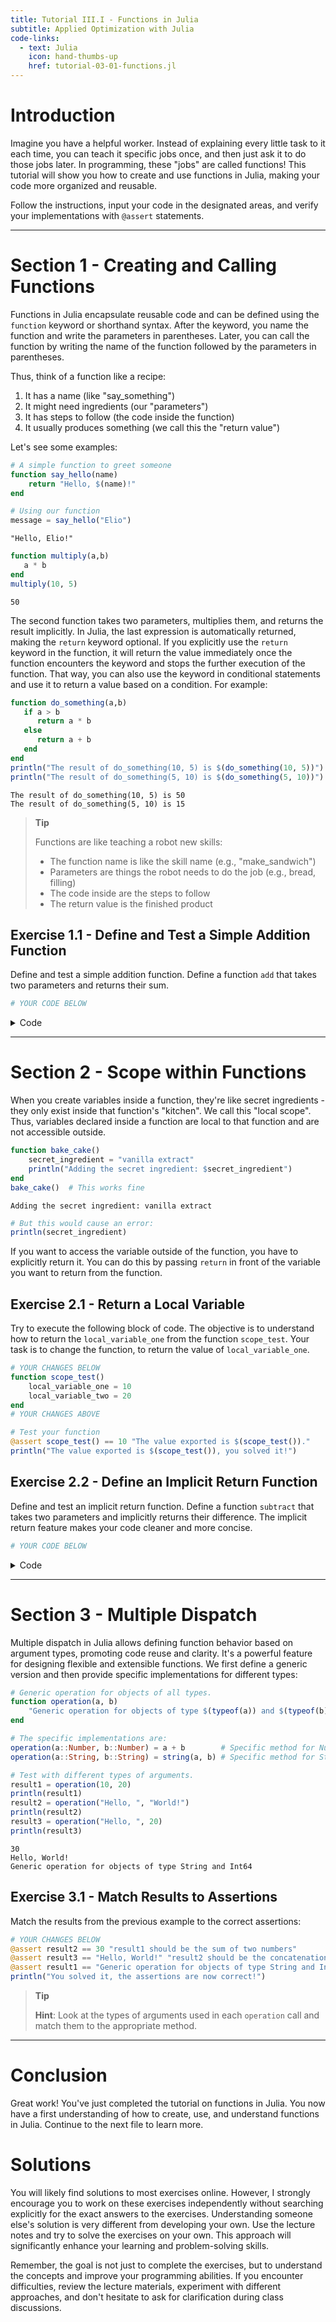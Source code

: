 ```yaml
---
title: Tutorial III.I - Functions in Julia
subtitle: Applied Optimization with Julia
code-links:
  - text: Julia
    icon: hand-thumbs-up
    href: tutorial-03-01-functions.jl
---
```



# Introduction

Imagine you have a helpful worker. Instead of explaining every little task to it each time, you can teach it specific jobs once, and then just ask it to do those jobs later. In programming, these "jobs" are called functions! This tutorial will show you how to create and use functions in Julia, making your code more organized and reusable.

Follow the instructions, input your code in the designated areas, and verify your implementations with `@assert` statements.

------------------------------------------------------------------------

# Section 1 - Creating and Calling Functions

Functions in Julia encapsulate reusable code and can be defined using the `function` keyword or shorthand syntax. After the keyword, you name the function and write the parameters in parentheses. Later, you can call the function by writing the name of the function followed by the parameters in parentheses.

Thus, think of a function like a recipe:

1.  It has a name (like "say_something")
2.  It might need ingredients (our "parameters")
3.  It has steps to follow (the code inside the function)
4.  It usually produces something (we call this the "return value")

Let's see some examples:

``` julia
# A simple function to greet someone
function say_hello(name)
    return "Hello, $(name)!"
end

# Using our function
message = say_hello("Elio")
```

    "Hello, Elio!"

``` julia
function multiply(a,b)
   a * b
end
multiply(10, 5)
```

    50

The second function takes two parameters, multiplies them, and returns the result implicitly. In Julia, the last expression is automatically returned, making the `return` keyword optional. If you explicitly use the `return` keyword in the function, it will return the value immediately once the function encounters the keyword and stops the further execution of the function. That way, you can also use the keyword in conditional statements and use it to return a value based on a condition. For example:

``` julia
function do_something(a,b)
   if a > b
      return a * b
   else
      return a + b
   end
end
println("The result of do_something(10, 5) is $(do_something(10, 5))")
println("The result of do_something(5, 10) is $(do_something(5, 10))")
```

    The result of do_something(10, 5) is 50
    The result of do_something(5, 10) is 15

> **Tip**
>
> Functions are like teaching a robot new skills:
>
> -   The function name is like the skill name (e.g., "make_sandwich")
> -   Parameters are things the robot needs to do the job (e.g., bread, filling)
> -   The code inside are the steps to follow
> -   The return value is the finished product

## Exercise 1.1 - Define and Test a Simple Addition Function

Define and test a simple addition function. Define a function `add` that takes two parameters and returns their sum.

``` julia
# YOUR CODE BELOW
```

<details class="code-fold">
<summary>Code</summary>

``` julia
# Test your answer
@assert add(10, 5) == 15 "The sum computed is $(add(10, 5)) but should be 15."
println("The sum computed is $(add(10, 5)), wonderful!")
```

</details>

------------------------------------------------------------------------

# Section 2 - Scope within Functions

When you create variables inside a function, they're like secret ingredients - they only exist inside that function's "kitchen". We call this "local scope". Thus, variables declared inside a function are local to that function and are not accessible outside.

``` julia
function bake_cake()
    secret_ingredient = "vanilla extract"
    println("Adding the secret ingredient: $secret_ingredient")
end
bake_cake()  # This works fine
```

    Adding the secret ingredient: vanilla extract

``` julia
# But this would cause an error:
println(secret_ingredient)
```

If you want to access the variable outside of the function, you have to explicitly return it. You can do this by passing `return` in front of the variable you want to return from the function.

## Exercise 2.1 - Return a Local Variable

Try to execute the following block of code. The objective is to understand how to return the `local_variable_one` from the function `scope_test`. Your task is to change the function, to return the value of `local_variable_one`.

``` julia
# YOUR CHANGES BELOW
function scope_test()
    local_variable_one = 10
    local_variable_two = 20
end
# YOUR CHANGES ABOVE
```

``` julia
# Test your function
@assert scope_test() == 10 "The value exported is $(scope_test())."
println("The value exported is $(scope_test()), you solved it!")
```

## Exercise 2.2 - Define an Implicit Return Function

Define and test an implicit return function. Define a function `subtract` that takes two parameters and implicitly returns their difference. The implicit return feature makes your code cleaner and more concise.

``` julia
# YOUR CODE BELOW
```

<details class="code-fold">
<summary>Code</summary>

``` julia
# Test your answer
@assert subtract(10, 5) == 5  "The difference computed is $(subtract(10, 5)) but should be 5."
println("The difference computed is $(subtract(10, 5)), perfect!")
```

</details>

------------------------------------------------------------------------

# Section 3 - Multiple Dispatch

Multiple dispatch in Julia allows defining function behavior based on argument types, promoting code reuse and clarity. It's a powerful feature for designing flexible and extensible functions. We first define a generic version and then provide specific implementations for different types:

``` julia
# Generic operation for objects of all types.
function operation(a, b)
    "Generic operation for objects of type $(typeof(a)) and $(typeof(b))"
end

# The specific implementations are:
operation(a::Number, b::Number) = a + b        # Specific method for Number types.
operation(a::String, b::String) = string(a, b) # Specific method for String types.

# Test with different types of arguments.
result1 = operation(10, 20)
println(result1)
result2 = operation("Hello, ", "World!")
println(result2)
result3 = operation("Hello, ", 20)
println(result3)
```

    30
    Hello, World!
    Generic operation for objects of type String and Int64

## Exercise 3.1 - Match Results to Assertions

Match the results from the previous example to the correct assertions:

``` julia
# YOUR CHANGES BELOW
@assert result2 == 30 "result1 should be the sum of two numbers"
@assert result3 == "Hello, World!" "result2 should be the concatenation of two strings"
@assert result1 == "Generic operation for objects of type String and Int64" "result3 should use the generic operation"
println("You solved it, the assertions are now correct!")
```

> **Tip**
>
> **Hint**: Look at the types of arguments used in each `operation` call and match them to the appropriate method.

------------------------------------------------------------------------

# Conclusion

Great work! You've just completed the tutorial on functions in Julia. You now have a first understanding of how to create, use, and understand functions in Julia. Continue to the next file to learn more.

# Solutions

You will likely find solutions to most exercises online. However, I strongly encourage you to work on these exercises independently without searching explicitly for the exact answers to the exercises. Understanding someone else's solution is very different from developing your own. Use the lecture notes and try to solve the exercises on your own. This approach will significantly enhance your learning and problem-solving skills.

Remember, the goal is not just to complete the exercises, but to understand the concepts and improve your programming abilities. If you encounter difficulties, review the lecture materials, experiment with different approaches, and don't hesitate to ask for clarification during class discussions.
